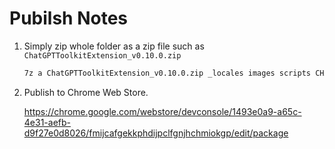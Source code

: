 # Pubilsh Notes

1. Simply zip whole folder as a zip file such as `ChatGPTToolkitExtension_v0.10.0.zip`

    ```sh
    7z a ChatGPTToolkitExtension_v0.10.0.zip _locales images scripts CHANGELOG.md manifest.json README.md
    ```

2. Publish to Chrome Web Store.

    <https://chrome.google.com/webstore/devconsole/1493e0a9-a65c-4e31-aefb-d9f27e0d8026/fmijcafgekkphdijpclfgnjhchmiokgp/edit/package>